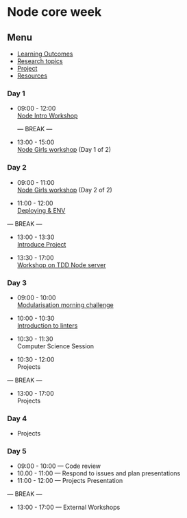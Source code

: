 # Node core week

## Menu

- [Learning Outcomes](./learning-outcomes.md)
- [Research topics](./research-afternoon.md)
- [Project](./project.md)
- [Resources](./resources)

### Day 1

- 09:00 - 12:00 <br>
  [Node Intro Workshop](https://github.com/GSG-G10/Node-Intro-Workshop)

  — BREAK —

- 13:00 - 15:00 <br>
  [Node Girls workshop](https://github.com/GSG-G10/node-girls-ws) (Day 1 of 2)

### Day 2

- 09:00 - 11:00 <br>
  [Node Girls workshop](https://github.com/GSG-G10/node-girls-ws) (Day 2 of 2)

- 11:00 - 12:00 <br>
  [Deploying & ENV](./deploying.md)

— BREAK —

- 13:00 - 13:30 <br>
  [Introduce Project](./project.md)

- 13:30 - 17:00 <br>
  [Workshop on TDD Node server](https://github.com/GSG-G10/tdd-node-server-ws)

### Day 3

- 09:00 - 10:00 <br>
  [Modularisation morning challenge](./morning-challenge-day-3.md)

- 10:00 - 10:30 <br>
  [Introduction to linters](./linter.md)

- 10:30 - 11:30 <br>
  Computer Science Session
  
- 10:30 - 12:00 <br>
  Projects

— BREAK —

- 13:00 - 17:00<br>
  Projects

### Day 4

- Projects

### Day 5

- 09:00 - 10:00 — Code review
- 10.00 - 11:00 — Respond to issues and plan presentations
- 11:00 - 12:00 — Projects Presentation

— BREAK —

- 13:00 - 17:00 — External Workshops
